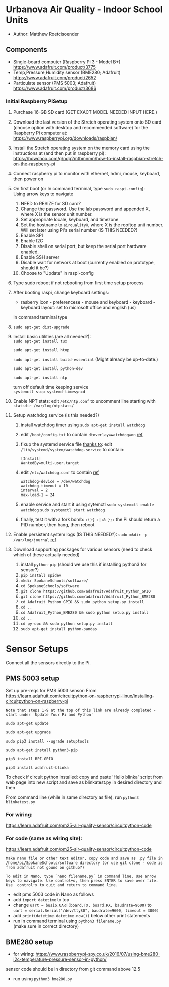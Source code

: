 
# Urbanova Air Quality  - Indoor School Units

- Author: Matthew Roetcisoender

## Components

* Single-board computer (Raspberry Pi 3 - Model B+)
    <https://www.adafruit.com/product/3775>
* Temp,Pressure,Humidity sensor (BME280; Adafruit)
    <https://www.adafruit.com/product/2652>
* Particulate sensor (PMS 5003; Adafruit)
    <https://www.adafruit.com/product/3686>

### Initial Raspberry PiSetup

1. Purchase 16-GB SD card (GET EXACT MODEL NEEDED INPUT HERE.)

2. Download the last version of the Stretch operating system onto SD card (choose option with desktop and recommended software) for the Raspberry Pi computer at:
       https://www.raspberrypi.org/downloads/raspbian/

3. Install the Stretch operating system on the memory card using the instructions at (and then put in raspberry pi):
       https://howchoo.com/g/ndg2mtbmnmn/how-to-install-raspbian-stretch-on-the-raspberry-pi

4. Connect raspberry pi to monitor with ethernet, hdmi, mouse, keyboard, then power on 

5. On first boot (or In command terminal, type `sudo raspi-config`):   
       Using arrow keys to navigate
    1. NEED to RESIZE for SD card?
    2. Change the password. Use the lab password and appended X, where X is the sensor unit number.
    3. Set appropriate locale, keyboard, and timezone
    4. ~~Set the hostname to `airqualityX`~~, where X is the rooftop unit number. 
            Will set later using Pi's serial number (IS THIS NEEDED?)
    5. Enable SPI
    6. Enable I2C
    7. Disable shell on serial port, but keep the serial port hardware enabled.
    8. Enable SSH server
    9. Disable wait for network at boot (currently enabled on prototype, should it be?)
    10. Choose to "Update" in raspi-config
   
6.  Type sudo reboot if not rebooting from first time setup process

7. After booting raspi, change keyboard settings:

   * rasberry icon - preferencese - mouse and keyboard - keyboard - keyboard layout: set to microsoft office and english (us)
  
   In command terminal type  
8. `sudo apt-get dist-upgrade`

9.  Install basic utilities (are all needed?):   
    `sudo apt-get install tux`

    `sudo apt-get install htop`

    `sudo apt-get install build-essential`  (Might already be up-to-date.)

    `sudo apt-get install python-dev`

    `sudo apt-get install ntp`
    
    turn off default time keeping service   
    `systemctl stop systemd-timesyncd`


10.  Enable NPT stats: edit `/etc/ntp.conf` to uncomment line starting
    with `statsdir /var/log/ntpstats/`

11. Setup watchdog service (is this needed?)
    1. install watchdog timer using `sudo apt-get install watchdog`
    2. edit `/boot/config.txt` to contain `dtoverlay=watchdog=on`
       [ref](https://github.com/raspberrypi/linux/issues/1285#issuecomment-182264729)
    3. fixup the systemd service file [thanks to](https://kd8twg.net/2015/10/30/raspberry-pi-enabling-watchdog-on-raspbian-jessie/):
       edit `/lib/systemd/system/watchdog.service` to contain:

        ```
        [Install]
        WantedBy=multi-user.target
        ```

    4. edit `/etc/watchdog.conf` to contain
       [ref](https://blog.kmp.or.at/watchdog-for-raspberry-pi/)

        ```
        watchdog-device = /dev/watchdog
        watchdog-timeout = 10
        interval = 2
        max-load-1 = 24
        ```

    5. enable service and start it using sytemctl
        `sudo systemctl enable watchdog`
        `sudo systemctl start watchdog`
        
    6. finally, test it with a fork bomb: `:(){ :|:& };:`
       the Pi should return a PID number, then hang, then reboot

12. Enable persistent system logs (IS THIS NEEDED?): `sudo mkdir -p /var/log/journal`
    [ref](https://www.digitalocean.com/community/tutorials/how-to-use-journalctl-to-view-and-manipulate-systemd-logs)

13. Download supporting packages for various sensors (need to check which of these actually needed)
    1. install `python-pip` (should we use this if installing python3 for sensor?)
    2. `pip install spidev`
    3. `mkdir SpokaneSchools/software/`   
    4. `cd SpokaneSchools/software`
    5. `git clone https://github.com/adafruit/Adafruit_Python_GPIO`
    6. `git clone https://github.com/adafruit/Adafruit_Python_BME280`
    7. `cd Adafruit_Python_GPIO && sudo python setup.py install`
    8.  `cd ..`
    9.  `cd Adafruit_Python_BME280 && sudo python setup.py install`
    10. `cd ..`
    11. `cd py-opc && sudo python setup.py install`
    12. `sudo apt-get install python-pandas`

# Sensor Setups

Connect all the sensors directly to the Pi. 

## PMS 5003 setup  

Set up pre-reqs for PMS 5003 sensor:
    From https://learn.adafruit.com/circuitpython-on-raspberrypi-linux/installing-circuitpython-on-raspberry-pi

    Note that steps 1-9 at the top of this link are already completed - start under 'Update Your Pi and Python'

`sudo apt-get update`

`sudo apt-get upgrade`

`sudo pip3 install --ugrade setuptools`

`sudo apt-get install python3-pip`

`pip3 install RPI.GPIO`

`pip3 install adafruit-blinka`

To check if circuit python installed: copy and paste 'Hello blinka' script from web page into new script and save as blinkatest.py in desired directory and then

From command line (while in same directory as file), run `python3 blinkatest.py`
   
   ### For wiring:   
   https://learn.adafruit.com/pm25-air-quality-sensor/circuitpython-code

   ### For code (same as wiring site):   
https://learn.adafruit.com/pm25-air-quality-sensor/circuitpython-code

    Make nano file or other text editor, copy code and save as .py file in /home/pi/SpokaneSchools/software directory (or use git clone - code is from adafruit not gound on github?)

    To edit in Nano, type `nano filename.py` in command line. Use arrow keys to navigate. Use control+o, then press ENTER to save over file. Use  control+x to quit and return to command line.

   - edit pms 5003 code in Nano as follows
   - add `import datetime` to top
   - change `uart = busio.UART(board.TX, board.RX, baudrate=9600)` to    
  `uart = serial.Serial("/dev/ttyS0", baudrate=9600, timeout = 3000)`
   - add `print(datetime.datetime.now())` below other print statements
   - run in command terminal using `python3 filename.py`   
  (make sure in correct directory)

## BME280 setup  
- for wiring:
  https://www.raspberrypi-spy.co.uk/2016/07/using-bme280-i2c-temperature-pressure-sensor-in-python/

sensor code should be in directory from git command above 12.5

- run using `python3 bme280.py`


